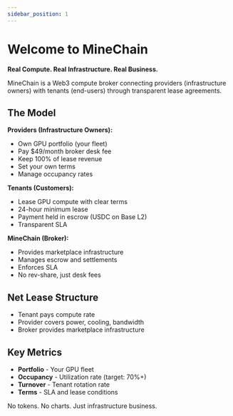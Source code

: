 ```yaml
---
sidebar_position: 1
---
```


# Welcome to MineChain

**Real Compute. Real Infrastructure. Real Business.**

MineChain is a Web3 compute broker connecting providers (infrastructure owners) with tenants (end-users) through transparent lease agreements.

## The Model

**Providers (Infrastructure Owners):**
- Own GPU portfolio (your fleet)
- Pay $49/month broker desk fee
- Keep 100% of lease revenue
- Set your own terms
- Manage occupancy rates

**Tenants (Customers):**
- Lease GPU compute with clear terms
- 24-hour minimum lease
- Payment held in escrow (USDC on Base L2)
- Transparent SLA

**MineChain (Broker):**
- Provides marketplace infrastructure
- Manages escrow and settlements
- Enforces SLA
- No rev-share, just desk fees

## Net Lease Structure

- Tenant pays compute rate
- Provider covers power, cooling, bandwidth
- Broker provides marketplace infrastructure

## Key Metrics

- **Portfolio** - Your GPU fleet
- **Occupancy** - Utilization rate (target: 70%+)
- **Turnover** - Tenant rotation rate
- **Terms** - SLA and lease conditions

No tokens. No charts. Just infrastructure business.
